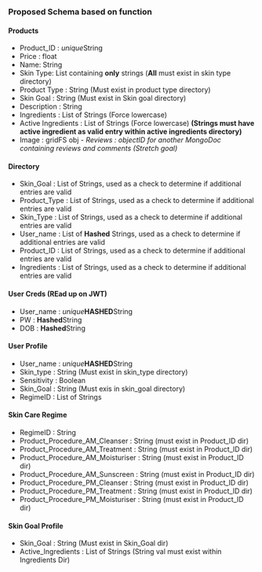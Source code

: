 ### Proposed Schema based on function

#### Products
- Product_ID : *unique*String
- Price : float
- Name: String
- Skin Type: List containing **only** strings (**All** must exist in skin type directory)
- Product Type : String (Must exist in product type directory)
- Skin Goal : String (Must exist in Skin goal directory)
- Description : String 
- Ingredients : List of Strings (Force lowercase)
- Active Ingredients : List of Strings (Force lowercase) **(Strings must have active ingredient as valid entry within active ingredients directory)**
- Image : gridFS obj
*- Reviews : objectID for another MongoDoc containing reviews and comments (Stretch goal)*

#### Directory
- Skin_Goal : List of Strings, used as a check to determine if additional entries are valid
- Product_Type : List of Strings, used as a check to determine if additional entries are valid
- Skin_Type : List of Strings, used as a check to determine if additional entries are valid
- User_name : List of **Hashed** Strings, used as a check to determine if additional entries are valid
- Product_ID : List of Strings, used as a check to determine if additional entries are valid
- Ingredients  : List of Strings, used as a check to determine if additional entries are valid

#### User Creds (REad up on JWT)
- User_name : *unique***HASHED**String
- PW : **Hashed**String
- DOB : **Hashed**String

#### User Profile
- User_name : *unique***HASHED**String
- Skin_type : String (Must exist in skin_type directory)
- Sensitivity : Boolean
- Skin_Goal : String (Must exis in skin_goal directory)
- RegimeID : List of Strings

#### Skin Care Regime
- RegimeID : String
- Product_Procedure_AM_Cleanser : String (must exist in Product_ID dir)
- Product_Procedure_AM_Treatment : String (must exist in Product_ID dir)
- Product_Procedure_AM_Moisturiser : String (must exist in Product_ID dir)
- Product_Procedure_AM_Sunscreen : String (must exist in Product_ID dir)
- Product_Procedure_PM_Cleanser : String (must exist in Product_ID dir)
- Product_Procedure_PM_Treatment : String (must exist in Product_ID dir)
- Product_Procedure_PM_Moisturiser : String (must exist in Product_ID dir)

#### Skin Goal Profile
- Skin_Goal : String (Must exist in Skin_Goal dir)
- Active_Ingredients : List of Strings (String val must exist within Ingredients Dir)